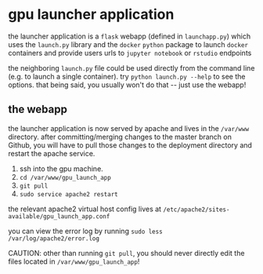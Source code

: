 # gpu launcher application

the launcher application is a `flask` webapp (defined in `launchapp.py`) which uses the `launch.py` library and the `docker` `python` package to launch `docker` containers and provide users urls to `jupyter notebook` or `rstudio` endpoints

the neighboring `launch.py` file could be used directly from the command line (e.g. to launch a single container). try `python launch.py --help` to see the options. that being said, you usually won't do that -- just use the webapp!

## the webapp

the launcher application is now served by apache and lives in the `/var/www` directory.
after committing/merging changes to the master branch on Github, you will have to pull those changes to the deployment directory and restart the apache service.

1. ssh into the gpu machine.
2. `cd /var/www/gpu_launch_app`
3. `git pull`
4. `sudo service apache2 restart`

the relevant apache2 virtual host config lives at `/etc/apache2/sites-available/gpu_launch_app.conf`

you can view the error log by running `sudo less /var/log/apache2/error.log`

CAUTION: other than running `git pull`, you should never directly edit the files located in `/var/www/gpu_launch_app`!
